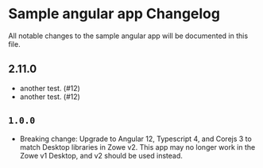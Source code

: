 # Sample angular app Changelog

All notable changes to the sample angular app will be documented in this file.

## 2.11.0
- another test. (#12)
- another test. (#12)

## `1.0.0`
 
- Breaking change: Upgrade to Angular 12, Typescript 4, and Corejs 3 to match Desktop libraries in Zowe v2. This app may no longer work in the Zowe v1 Desktop, and v2 should be used instead.
